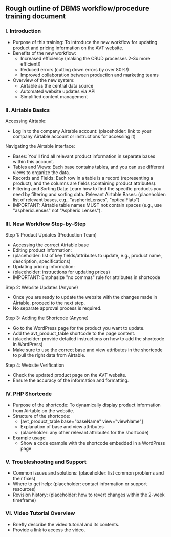## Rough outline of DBMS workflow/procedure training document

### I. Introduction

- Purpose of this training: To introduce the new workflow for updating product and pricing information on the AVT website.
- Benefits of the new workflow:
  - Increased efficiency (making the CRUD processes 2-3x more efficient!)
  - Reduced errors (cutting down errors by over 80%!)
  - Improved collaboration between production and marketing teams
- Overview of the new system:
  - Airtable as the central data source
  - Automated website updates via API
  - Simplified content management

### II. Airtable Basics

Accessing Airtable:
- Log in to the company Airtable account: (placeholder: link to your company Airtable account or instructions for accessing it)


Navigating the Airtable interface:
 - Bases: You'll find all relevant product information in separate bases within this account.
 - Tables and Views: Each base contains tables, and you can use different views to organize the data.
 - Records and Fields: Each row in a table is a record (representing a product), and the columns are fields (containing product attributes).
 - Filtering and Sorting Data: Learn how to find the specific products you need by filtering and sorting data.
Relevant Airtable Bases: (placeholder: list of relevant bases, e.g., "asphericLenses", "opticalFlats")
 - IMPORTANT: Airtable table names MUST not contain spaces (e.g., use "asphericLenses" not "Aspheric Lenses").

### III. New Workflow Step-by-Step

Step 1: Product Updates (Production Team)
 - Accessing the correct Airtable base
 - Editing product information:
  - (placeholder: list of key fields/attributes to update, e.g., product name, description, specifications)
 - Updating pricing information:
  - (placeholder: instructions for updating prices)
 - IMPORTANT: Emphasize "no commas" rule for attributes in shortcode

Step 2: Website Updates (Anyone)
 - Once you are ready to update the website with the changes made in Airtable, proceed to the next step.
 - No separate approval process is required.

Step 3: Adding the Shortcode (Anyone)
 - Go to the WordPress page for the product you want to update.
 - Add the avt_product_table shortcode to the page content.
  - (placeholder: provide detailed instructions on how to add the shortcode in WordPress)
 - Make sure to use the correct base and view attributes in the shortcode to pull the right data from Airtable.

Step 4: Website Verification
 - Check the updated product page on the AVT website.
 - Ensure the accuracy of the information and formatting.

### IV. PHP Shortcode

- Purpose of the shortcode: To dynamically display product information from Airtable on the website.
- Structure of the shortcode:
  - [avt_product_table base="baseName" view="viewName"]
  - Explanation of base and view attributes
  - (placeholder: any other relevant attributes for the shortcode)
- Example usage:
  - Show a code example with the shortcode embedded in a WordPress page

### V. Troubleshooting and Support

- Common issues and solutions: (placeholder: list common problems and their fixes)
- Where to get help: (placeholder: contact information or support resources)
- Revision history: (placeholder: how to revert changes within the 2-week timeframe)

### VI. Video Tutorial Overview
 - Briefly describe the video tutorial and its contents.
 - Provide a link to access the video.
